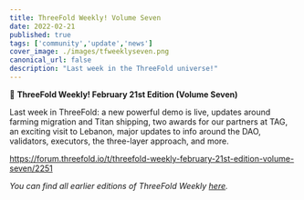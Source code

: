 ```yaml
---
title: ThreeFold Weekly! Volume Seven
date: 2022-02-21
published: true
tags: ['community','update','news']
cover_image: ./images/tfweeklyseven.png
canonical_url: false
description: "Last week in the ThreeFold universe!"
---
```


📰 **ThreeFold Weekly! February 21st Edition (Volume Seven)**

Last week in ThreeFold: a new powerful demo is live, updates around farming migration and Titan shipping, two awards for our partners at TAG, an exciting visit to Lebanon, major updates to info around the DAO, validators, executors, the three-layer approach, and more.

https://forum.threefold.io/t/threefold-weekly-february-21st-edition-volume-seven/2251

*You can find all earlier editions of ThreeFold Weekly [here](https://forum.threefold.io/c/ecosystem-developments/41).*